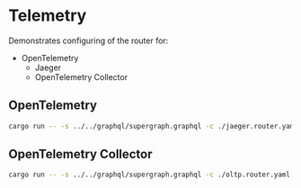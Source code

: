 # Telemetry

Demonstrates configuring of the router for:

* OpenTelemetry
  * Jaeger
  * OpenTelemetry Collector


## OpenTelemetry

```bash
cargo run -- -s ../../graphql/supergraph.graphql -c ./jaeger.router.yaml
```

## OpenTelemetry Collector

```bash
cargo run -- -s ../../graphql/supergraph.graphql -c ./oltp.router.yaml
```
